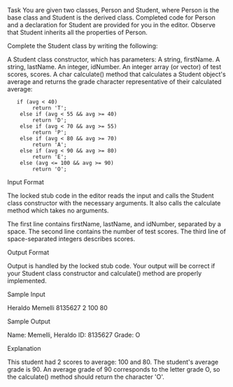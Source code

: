Task
You are given two classes, Person and Student, where Person is the base class and Student is the derived class. Completed code for Person and a declaration for Student are provided for you in the editor. Observe that Student inherits all the properties of Person.

Complete the Student class by writing the following:

A Student class constructor, which has  parameters:
A string, firstName.
A string, lastName.
An integer, idNumber.
An integer array (or vector) of test scores, scores.
A char calculate() method that calculates a Student object's average and returns the grade character representative of their calculated average:

       if (avg < 40)
            return 'T';
        else if (avg < 55 && avg >= 40)
            return 'D';
        else if (avg < 70 && avg >= 55)
            return 'P';
        else if (avg < 80 && avg >= 70)
            return 'A';
        else if (avg < 90 && avg >= 80)
            return 'E';
        else (avg <= 100 && avg >= 90)
            return 'O';

Input Format

The locked stub code in the editor reads the input and calls the Student class constructor with the necessary arguments. It also calls the calculate method which takes no arguments.

The first line contains firstName, lastName, and idNumber, separated by a space. The second line contains the number of test scores. The third line of space-separated integers describes scores.

Output Format

Output is handled by the locked stub code. Your output will be correct if your Student class constructor and calculate() method are properly implemented.

Sample Input

Heraldo Memelli 8135627
2
100 80

Sample Output

 Name: Memelli, Heraldo
 ID: 8135627
 Grade: O

Explanation

This student had 2 scores to average: 100 and 80. The student's average grade is 90. An average grade of 90 corresponds to the letter grade O, so the calculate() method should return the character 'O'.